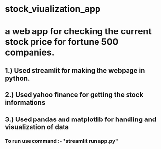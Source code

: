# stock_viualization_app
# a web app for checking the current stock price for fortune 500 companies.
## 1.) Used streamlit for making the webpage in python.
## 2.) Used yahoo finance for getting the stock informations
## 3.) Used pandas and matplotlib for handling and visualization of data
### To run use command :- "streamlit run app.py"
